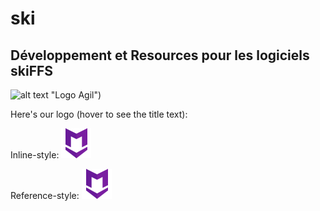 # ski
## Développement et Resources pour les logiciels skiFFS 

![alt text](https://github.com/agilsport/ski/32x32_agil.png) "Logo Agil") 


Here's our logo (hover to see the title text):

Inline-style: 
![alt text](https://github.com/adam-p/markdown-here/raw/master/src/common/images/icon48.png "Logo Title Text 1")

Reference-style: 
![alt text][logo]

[logo]: https://github.com/adam-p/markdown-here/raw/master/src/common/images/icon48.png "Logo Title Text 2"




